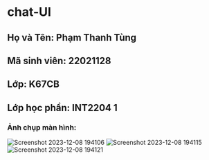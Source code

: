 # chat-UI
## Họ và Tên: Phạm Thanh Tùng
## Mã sinh viên: 22021128
## Lớp: K67CB
## Lớp học phần: INT2204 1

### Ảnh chụp màn hình:

![Screenshot 2023-12-08 194106](https://github.com/phamthanhtung35NB/chat-UI/assets/81307877/99b4119f-f104-4b10-ad0f-bf8391cf30f9)
![Screenshot 2023-12-08 194115](https://github.com/phamthanhtung35NB/chat-UI/assets/81307877/bfa7ab79-449f-454a-b07f-1f571b7b2367)
![Screenshot 2023-12-08 194121](https://github.com/phamthanhtung35NB/chat-UI/assets/81307877/4a1dfa5d-73b2-4e3c-ab64-4ad1b856298a)
